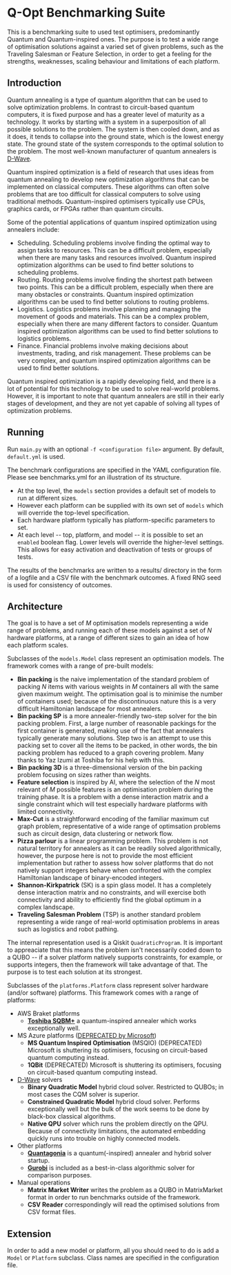 # Q-Opt Benchmarking Suite

This is a benchmarking suite to used test optimisers, predominantly Quantum and Quantum-inspired ones. The purpose is to test a wide range of optimisation solutions against a varied set of given problems, such as the Traveling Salesman or Feature Selection, in order to get a feeling for the strengths, weaknesses, scaling behaviour and limitations of each platform.

## Introduction

Quantum annealing is a type of quantum algorithm that can be used to solve optimization problems. In contrast to circuit-based quantum computers, it is fixed purpose and has a greater level of maturity as a technology. It works by starting with a system in a superposition of all possible solutions to the problem. The system is then cooled down, and as it does, it tends to collapse into the ground state, which is the lowest energy state. The ground state of the system corresponds to the optimal solution to the problem. The most well-known manufacturer of quantum annealers is [D-Wave](https://www.dwavesys.com/).

Quantum inspired optimization is a field of research that uses ideas from quantum annealing to develop new optimization algorithms that can be implemented on classical computers. These algorithms can often solve problems that are too difficult for classical computers to solve using traditional methods. Quantum-inspired optimisers typically use CPUs, graphics cards, or FPGAs rather than quantum circuits.

Some of the potential applications of quantum inspired optimization using annealers include:

- Scheduling. Scheduling problems involve finding the optimal way to assign tasks to resources. This can be a difficult problem, especially when there are many tasks and resources involved. Quantum inspired optimization algorithms can be used to find better solutions to scheduling problems.
- Routing. Routing problems involve finding the shortest path between two points. This can be a difficult problem, especially when there are many obstacles or constraints. Quantum inspired optimization algorithms can be used to find better solutions to routing problems.
- Logistics. Logistics problems involve planning and managing the movement of goods and materials. This can be a complex problem, especially when there are many different factors to consider. Quantum inspired optimization algorithms can be used to find better solutions to logistics problems.
- Finance. Financial problems involve making decisions about investments, trading, and risk management. These problems can be very complex, and quantum inspired optimization algorithms can be used to find better solutions.

Quantum inspired optimization is a rapidly developing field, and there is a lot of potential for this technology to be used to solve real-world problems. However, it is important to note that quantum annealers are still in their early stages of development, and they are not yet capable of solving all types of optimization problems.

## Running

Run `main.py` with an optional `-f <configuration file>` argument. By default, `default.yml` is used.

The benchmark configurations are specified in the YAML configuration file. Please see benchmarks.yml for an illustration of its structure.

- At the top level, the `models` section provides a default set of models to run at different sizes.
- However each platform can be supplied with its own set of `models` which will override the top-level specification.
- Each hardware platform typically has platform-specific parameters to set.
- At each level -- top, platform, and model -- it is possible to set an `enabled` boolean flag. Lower levels will override the higher-level settings. This allows for easy activation and deactivation of tests or groups of tests.

The results of the benchmarks are written to a results/<datetime> directory in the form of a logfile and a CSV file with the benchmark outcomes. A fixed RNG seed is used for consistency of outcomes.

## Architecture

The goal is to have a set of _M_ optimisation models representing a wide range of problems, and running each of these models against a set of _N_ hardware platforms, at a range of different sizes to gain an idea of how each platform scales.

Subclasses of the `models.Model` class represent an optimisation models. The framework comes with a range of pre-built models:

- **Bin packing** is the naive implementation of the standard problem of packing _N_ items with various weights in _M_ containers all with the same given maximum weight. The optimisation goal is to minimise the number of containers used; because of the discontinuous nature this is a very difficult Hamiltonian landscape for most annealers.
- **Bin packing SP** is a more annealer-friendly two-step solver for the bin packing problem. First, a large number of reasonable packings for the first container is generated, making use of the fact that annealers typically generate many solutions. Step two is an attempt to use this packing set to cover all the items to be packed, in other words, the bin packing problem has reduced to a graph covering problem. Many thanks to Yaz Izumi at Toshiba for his help with this.
- **Bin packing 3D** is a three-dimensional version of the bin packing problem focusing on sizes rather than weights.
- **Feature selection** is inspired by AI, where the selection of the _N_ most relevant of _M_ possible features is an optimisation problem during the training phase. It is a problem with a dense interaction matrix and a single constraint which will test especially hardware platforms with limited connectivity.
- **Max-Cut** is a straightforward encoding of the familiar maximum cut graph problem, representative of a wide range of optimsation problems such as circuit design, data clustering or network flow.
- **Pizza parlour** is a linear programming problem. This problem is not natural territory for annealers as it can be readily solved algorithmically, however, the purpose here is not to provide the most efficient implementation but rather to assess how solver platforms that do not natively support integers behave when confronted with the complex Hamiltonian landscape of binary-encoded integers.
- **Shannon-Kirkpatrick** (SK) is a spin glass model. It has a completely dense interaction matrix and no constraints, and will exercise both connectivity and ability to efficiently find the global optimum in a complex landscape.
- **Traveling Salesman Problem** (TSP) is another standard problem representing a wide range of real-world optimisation problems in areas such as logistics and robot pathing.

The internal representation used is a Qiskit `QuadraticProgram`. It is important to appreaciate that this means the problem isn't necessarily coded down to a QUBO -- if a solver platform natively supports constraints, for example, or supports integers, then the framework will take advantage of that. The purpose is to test each solution at its strongest.

Subclasses of the `platforms.Platform` class represent solver hardware (and/or software) platforms. This framework comes with a range of platforms:

- AWS Braket platforms
  - **[Toshiba SQBM+](https://www.global.toshiba/ww/products-solutions/ai-iot/sbm.html)** a quantum-inspired annealer which works exceptionally well.
- MS Azure platforms ([DEPRECATED by Microsoft](https://learn.microsoft.com/en-us/azure/quantum/optimization-deprecation-warning))
  - **MS Quantum Inspired Optimisation** (MSQIO) (DEPRECATED) Microsoft is shuttering its optimisers, focusing on circuit-based quantum computing instead.
  - **1QBit** (DEPRECATED) Microsoft is shuttering its optimisers, focusing on circuit-based quantum computing instead.
- [D-Wave](https://www.dwavesys.com/) solvers
  - **Binary Quadratic Model** hybrid cloud solver. Restricted to QUBOs; in most cases the CQM solver is superior.
  - **Constrained Quadratic Model** hybrid cloud solver. Performs exceptionally well but the bulk of the work seems to be done by black-box classical algorithms.
  - **Native QPU** solver which runs the problem directly on the QPU. Because of connectivity limitations, the automated embedding quickly runs into trouble on highly connected models.
- Other platforms
  - **[Quantagonia](https://www.quantagonia.com/)** is a quantum(-inspired) annealer and hybrid solver startup.
  - **[Gurobi](https://www.gurobi.com/)** is included as a best-in-class algorithmic solver for comparison purposes.
- Manual operations
  - **Matrix Market Writer** writes the problem as a QUBO in MatrixMarket format in order to run benchmarks outside of the framework.
  - **CSV Reader** correspondingly will read the optimised solutions from CSV format files.

## Extension

In order to add a new model or platform, all you should need to do is add a `Model` or `Platform` subclass. Class names are specified in the configuration file.